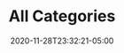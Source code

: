 ---
title: "All Categories"
date: 2020-11-28T23:32:21-05:00
draft: false
summary: "Sort by categories"
featured_image: "/img/DCS_0746.JPG"
---